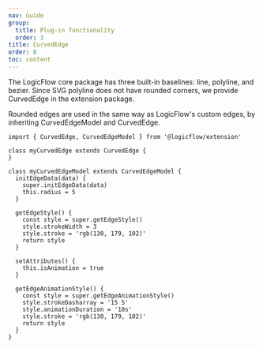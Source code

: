 ```yaml
---
nav: Guide
group:
  title: Plug-in functionality
  order: 3
title: CurvedEdge
order: 8
toc: content
---
```


The LogicFlow core package has three built-in baselines: line, polyline, and bezier. Since SVG polyline does not have rounded corners, we provide CurvedEdge in the extension package.

Rounded edges are used in the same way as LogicFlow's custom edges, by inheriting CurvedEdgeModel and CurvedEdge.

```tsx | pure
import { CurvedEdge, CurvedEdgeModel } from '@logicflow/extension'

class myCurvedEdge extends CurvedEdge {
}

class myCurvedEdgeModel extends CurvedEdgeModel {
  initEdgeData(data) {
    super.initEdgeData(data)
    this.radius = 5
  }

  getEdgeStyle() {
    const style = super.getEdgeStyle()
    style.strokeWidth = 3
    style.stroke = 'rgb(130, 179, 102)'
    return style
  }

  setAttributes() {
    this.isAnimation = true
  }

  getEdgeAnimationStyle() {
    const style = super.getEdgeAnimationStyle()
    style.strokeDasharray = '15 5'
    style.animationDuration = '10s'
    style.stroke = 'rgb(130, 179, 102)'
    return style
  }
}
```
